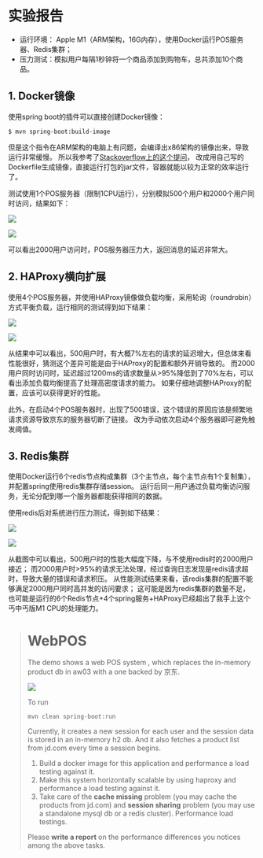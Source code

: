 # 实验报告

- 运行环境： Apple M1（ARM架构，16G内存），使用Docker运行POS服务器、Redis集群；
- 压力测试：模拟用户每隔1秒钟将一个商品添加到购物车，总共添加10个商品。


## 1. Docker镜像

使用spring boot的插件可以直接创建Docker镜像：

```shell
$ mvn spring-boot:build-image
```

但是这个指令在ARM架构的电脑上有问题，会编译出x86架构的镜像出来，导致运行非常缓慢。
所以我参考了[Stackoverflow上的这个提问](https://stackoverflow.com/questions/69526553/how-do-i-define-architecture-arm64-when-building-the-docker-image-through-maven)，
改成用自己写的Dockerfile生成镜像，直接运行打包的jar文件，容器就能以较为正常的效率运行了。

测试使用1个POS服务器（限制1CPU运行），分别模拟500个用户和2000个用户同时访问，结果如下：

![](./assets/gatling-1-500.png)

![](./assets/gatling-1-2000.png)

可以看出2000用户访问时，POS服务器压力大，返回消息的延迟非常大。

## 2. HAProxy横向扩展

使用4个POS服务器，并使用HAProxy镜像做负载均衡，采用轮询（roundrobin）方式平衡负载，运行相同的测试得到如下结果：

![](./assets/gatling-2-500.png)

![](./assets/gatling-2-2000.png)

从结果中可以看出，500用户时，有大概7%左右的请求的延迟增大，但总体来看性能很好，猜测这个差异可能是由于HAProxy的配置和额外开销导致的。
而2000用户同时访问时，延迟超过1200ms的请求数量从>95%降低到了70%左右，可以看出添加负载均衡提高了处理高密度请求的能力。
如果仔细地调整HAProxy的配置，应该可以获得更好的性能。

此外，在启动4个POS服务器时，出现了500错误，这个错误的原因应该是频繁地请求资源导致京东的服务器切断了链接。
改为手动依次启动4个服务器即可避免触发阈值。

## 3. Redis集群

使用Docker运行6个redis节点构成集群（3个主节点，每个主节点有1个复制集），并配置spring使用redis集群存储session。
运行后同一用户通过负载均衡访问服务，无论分配到哪一个服务器都能获得相同的数据。

使用redis后对系统进行压力测试，得到如下结果：

![](./assets/gatling-3-500.png)

![](./assets/gatling-3-2000.png)

从截图中可以看出，500用户时的性能大幅度下降，与不使用redis时的2000用户接近；
而2000用户时>95%的请求无法处理，经过查询日志发现是redis请求超时，导致大量的错误和请求积压。
从性能测试结果来看，该redis集群的配置不能够满足2000用户同时高并发的访问要求；
这可能是因为redis集群的数量不足，也可能是运行的6个Redis节点+4个spring服务+HAProxy已经超出了我手上这个丐中丐版M1 CPU的处理能力。

> # WebPOS
>
> The demo shows a web POS system , which replaces the in-memory product db in aw03 with a one backed by 京东.
>
>
> ![](jdpos.png)
>
> To run
>
> ```shell
> mvn clean spring-boot:run
> ```
>
> Currently, it creates a new session for each user and the session data is stored in an in-memory h2 db. 
> And it also fetches a product list from jd.com every time a session begins.
>
> 1. Build a docker image for this application and performance a load testing against it.
> 2. Make this system horizontally scalable by using haproxy and performance a load testing against it.
> 3. Take care of the **cache missing** problem (you may cache the products from jd.com) and **session sharing** problem (you may use a standalone mysql db or a redis cluster). Performance load testings.
>
> Please **write a report** on the performance differences you notices among the above tasks.
